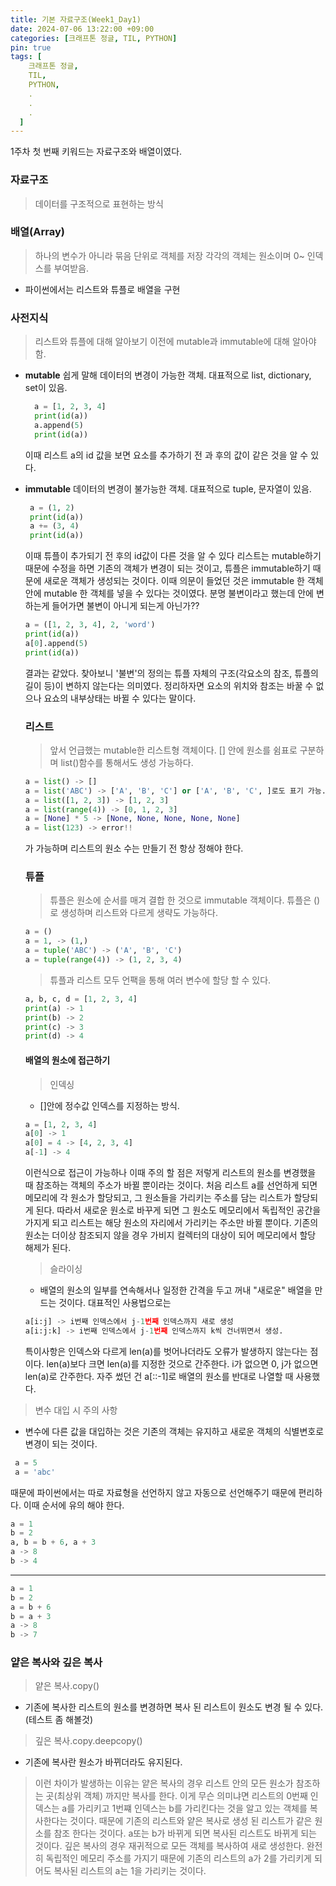 ```yaml
---
title: 기본 자료구조(Week1_Day1)
date: 2024-07-06 13:22:00 +09:00
categories: [크래프톤 정글, TIL, PYTHON]
pin: true
tags: [
    크래프톤 정글,
    TIL,
    PYTHON,
    .
    .
    .
  ]
---
```


1주차 첫 번째 키워드는 자료구조와 배열이였다.

### 자료구조

> 데이터를 구조적으로 표현하는 방식

### 배열(Array)

> 하나의 변수가 아니라 묶음 단위로 객체를 저장
> 각각의 객체는 원소이며 0~ 인덱스를 부여받음.

- 파이썬에서는 리스트와 튜플로 배열을 구현

### 사전지식

> 리스트와 튜플에 대해 알아보기 이전에 mutable과 immutable에 대해 알아야 함.

- **mutable**
  쉽게 말해 데이터의 변경이 가능한 객체.
  대표적으로 list, dictionary, set이 있음.
  ```python
    a = [1, 2, 3, 4]
    print(id(a))
    a.append(5)
    print(id(a))
  ```
  이때 리스트 a의 id 값을 보면 요소를 추가하기 전 과 후의 값이 같은 것을 알 수 있다.
- **immutable**
  데이터의 변경이 불가능한 객체.
  대표적으로 tuple, 문자열이 있음.

  ```python
   a = (1, 2)
   print(id(a))
   a += (3, 4)
   print(id(a))
  ```

  이때 튜플이 추가되기 전 후의 id값이 다른 것을 알 수 있다
  리스트는 mutable하기 때문에 수정을 하면 기존의 객체가 변경이 되는 것이고, 튜플은 immutable하기 때문에 새로운 객체가 생성되는 것이다.
  이때 의문이 들었던 것은 immutable 한 객체 안에 mutable 한 객체를 넣을 수 있다는 것이였다. 분명 불변이라고 했는데 안에 변하는게 들어가면 불변이 아니게 되는게 아닌가??

  ```python
  a = ([1, 2, 3, 4], 2, 'word')
  print(id(a))
  a[0].append(5)
  print(id(a))
  ```

  결과는 같았다.
  찾아보니 '불변'의 정의는 튜플 자체의 구조(각요소의 참조, 튜플의 길이 등)이 변하지 않는다는 의미였다. 정리하자면 요소의 위치와 참조는 바꿀 수 없으나 요쇼의 내부상태는 바뀔 수 있다는 말이다.

  ### 리스트

  > 앞서 언급했는 mutable한 리스트형 객체이다.
  > [] 안에 원소를 쉼표로 구분하며 list()함수를 통해서도 생성 가능하다.

  ```python
  a = list() -> []
  a = list('ABC') -> ['A', 'B', 'C'] or ['A', 'B', 'C', ]로도 표기 가능.
  a = list([1, 2, 3]) -> [1, 2, 3]
  a = list(range(4)) -> [0, 1, 2, 3]
  a = [None] * 5 -> [None, None, None, None, None]
  a = list(123) -> error!!
  ```

  가 가능하며 리스트의 원소 수는 만들기 전 항상 정해야 한다.

  ### 튜플

  > 튜플은 원소에 순서를 매겨 결합 한 것으로 immutable 객체이다. 튜플은 () 로 생성하며 리스트와 다르게 생략도 가능하다.

  ```python
  a = ()
  a = 1, -> (1,)
  a = tuple('ABC') -> ('A', 'B', 'C')
  a = tuple(range(4)) -> (1, 2, 3, 4)
  ```

  > 튜플과 리스트 모두 언팩을 통해 여러 변수에 할당 할 수 있다.

  ```python
  a, b, c, d = [1, 2, 3, 4]
  print(a) -> 1
  print(b) -> 2
  print(c) -> 3
  print(d) -> 4
  ```

  #### 배열의 원소에 접근하기

  > 인덱싱

  - []안에 정수값 인덱스를 지정하는 방식.

  ```python
  a = [1, 2, 3, 4]
  a[0] -> 1
  a[0] = 4 -> [4, 2, 3, 4]
  a[-1] -> 4
  ```

  이런식으로 접근이 가능하나 이때 주의 할 점은 저렇게 리스트의 원소를 변경했을 때 참조하는 객체의 주소가 바뀔 뿐이라는 것이다.
  처음 리스트 a를 선언하게 되면 메모리에 각 원소가 할당되고, 그 원소들을 가리키는 주소를 담는 리스트가 할당되게 된다. 따라서 새로운 원소로 바꾸게 되면 그 원소도 메모리에서 독립적인 공간을 가지게 되고 리스트는 해당 원소의 자리에서 가리키는 주소만 바뀔 뿐이다. 기존의 원소는 더이상 참조되지 않을 경우 가비지 컬렉터의 대상이 되어 메모리에서 할당 해제가 된다.

  > 슬라이싱

  - 배열의 원소의 일부를 연속해서나 일정한 간격을 두고 꺼내 "새로운" 배열을 만드는 것이다. 대표적인 사용법으로는

  ```python
  a[i:j] -> i번째 인덱스에서 j-1번째 인덱스까지 새로 생성
  a[i:j:k] -> i번째 인덱스에서 j-1번째 인덱스까지 k씩 건너뛰면서 생성.
  ```

  특이사항은 인덱스와 다르게 len(a)를 벗어나더라도 오류가 발생하지 않는다는 점이다. len(a)보다 크면 len(a)를 지정한 것으로 간주한다.
  i가 없으면 0, j가 없으면 len(a)로 간주한다.
  자주 썼던 건 a[::-1]로 배열의 원소를 반대로 나열할 때 사용했다.

> 변수 대입 시 주의 사항

- 변수에 다른 값을 대입하는 것은 기존의 객체는 유지하고 새로운 객체의 식별변호로 변경이 되는 것이다.

```python
 a = 5
 a = 'abc'
```

때문에 파이썬에서는 따로 자료형을 선언하지 않고 자동으로 선언해주기 때문에 편리하다.
이때 순서에 유의 해야 한다.

```python
a = 1
b = 2
a, b = b + 6, a + 3
a -> 8
b -> 4
```

---

```python
a = 1
b = 2
a = b + 6
b = a + 3
a -> 8
b -> 7
```

### 얕은 복사와 깊은 복사

> 얕은 복사.copy()

- 기존에 복사한 리스트의 원소를 변경하면 복사 된 리스트이 원소도 변경 될 수 있다.(테스트 좀 해볼것)

> 깊은 복사.copy.deepcopy()

- 기존에 복사란 원소가 바뀌더라도 유지된다.

> 이런 차이가 발생하는 이유는 얕은 복사의 경우 리스트 안의 모든 원소가 참조하는 곳(최상위 객체) 까지만 복사를 한다. 이게 무슨 의미냐면 리스트의 0번째 인덱스는 a를 가리키고 1번쨰 인덱스는 b를 가리킨다는 것을 알고 있는 객체를 복사한다는 것이다. 때문에 기존의 리스트와 얕은 복사로 생성 된 리스트가 같은 원소를 참조 한다는 것이다. a또는 b가 바뀌게 되면 복사된 리스트도 바뀌게 되는 것이다.
> 깊은 복사의 경우 재귀적으로 모든 객체를 복사하여 새로 생성한다. 완전히 독립적인 메모리 주소를 가지기 때문에 기존의 리스트의 a가 2를 가리키게 되어도 복사된 리스트의 a는 1을 가리키는 것이다.
